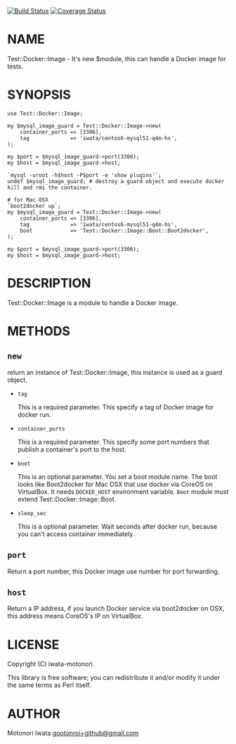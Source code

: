 [![Build Status](https://travis-ci.org/iwata/p5-Test-Docker-Image.png?branch=master)](https://travis-ci.org/iwata/p5-Test-Docker-Image) [![Coverage Status](https://coveralls.io/repos/iwata/p5-Test-Docker-Image/badge.png?branch=master)](https://coveralls.io/r/iwata/p5-Test-Docker-Image?branch=master)
# NAME

Test::Docker::Image - It's new $module, this can handle a Docker image for tests.

# SYNOPSIS

    use Test::Docker::Image;

    my $mysql_image_guard = Test::Docker::Image->new(
        container_ports => [3306],
        tag             => 'iwata/centos6-mysql51-q4m-hs',
    );

    my $port = $mysql_image_guard->port(3306);
    my $host = $mysql_image_guard->host;

    `mysql -uroot -h$host -P$port -e 'show plugins'`;
    undef $mysql_image_guard; # destroy a guard object and execute docker kill and rmi the container.

    # for Mac OSX
    `boot2docker up`;
    my $mysql_image_guard = Test::Docker::Image->new(
        container_ports => [3306],
        tag             => 'iwata/centos6-mysql51-q4m-hs',
        boot            => 'Test::Docker::Image::Boot::Boot2docker',
    );

    my $port = $mysql_image_guard->port(3306);
    my $host = $mysql_image_guard->host;

# DESCRIPTION

Test::Docker::Image is a module to handle a Docker image.

# METHODS

## `new`

return an instance of Test::Docker::Image, this instance is used as a guard object.

- `tag`

    This is a required parameter. This specify a tag of Docker image for docker run.

- `container_ports`

    This is a required parameter. This specify some port numbers that publish a container's port to the host.

- `boot`

    This is an optional parameter. You set a boot module name.
    The boot looks like Boot2docker for Mac OSX that use docker via CoreOS on VirtualBox.
    It needs `DOCKER_HOST` environment variable.
    `Boot` module must extend Test::Docker::Image::Boot.

- `sleep_sec`

    This is a optional parameter. Wait seconds after docker run, because you can't access container immediately.

## `port`

Return a port number, this Docker image use number for port forwarding.

## `host`

Return a IP address, if you launch Docker service via boot2docker on OSX, this address means CoreOS's IP on VirtualBox.

# LICENSE

Copyright (C) iwata-motonori.

This library is free software; you can redistribute it and/or modify
it under the same terms as Perl itself.

# AUTHOR

Motonori Iwata <gootonroi+github@gmail.com>
